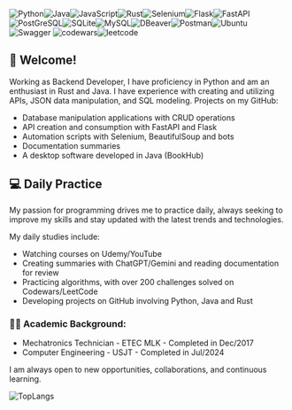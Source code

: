 ![Python](https://img.shields.io/badge/python-3670A0?style=for-the-badge&logo=python&logoColor=ffdd54)![Java](https://img.shields.io/badge/java-%23ED8B00.svg?style=for-the-badge&logo=openjdk&logoColor=white)![JavaScript](https://img.shields.io/badge/javascript-%23323330.svg?style=for-the-badge&logo=javascript&logoColor=%23F7DF1E)![Rust](https://img.shields.io/badge/rust-%23000000.svg?style=for-the-badge&logo=rust&logoColor=white)![Selenium](https://img.shields.io/badge/-selenium-%43B02A?style=for-the-badge&logo=selenium&logoColor=white)![Flask](https://img.shields.io/badge/flask-%23000.svg?style=for-the-badge&logo=flask&logoColor=white)![FastAPI](https://img.shields.io/badge/FastAPI-005571?style=for-the-badge&logo=fastapi)![PostGreSQL](https://img.shields.io/badge/PostgreSQL-316192?style=for-the-badge&logo=postgresql&logoColor=white)![SQLite](https://img.shields.io/badge/sqlite-%2307405e.svg?style=for-the-badge&logo=sqlite&logoColor=white)![MySQL](https://img.shields.io/badge/MySQL-00000F?style=for-the-badge&logo=mysql&logoColor=white)![DBeaver](https://img.shields.io/badge/dbeaver-382923?style=for-the-badge&logo=dbeaver&logoColor=white)![Postman](https://img.shields.io/badge/Postman-FF6C37?style=for-the-badge&logo=postman&logoColor=white)![Ubuntu](https://img.shields.io/badge/Ubuntu-E95420?style=for-the-badge&logo=ubuntu&logoColor=white)![Swagger](https://img.shields.io/badge/-Swagger-%23Clojure?style=for-the-badge&logo=swagger&logoColor=white)
![codewars](https://www.codewars.com/users/pedrohcleal/badges/small)![leetcode](https://img.shields.io/badge/dynamic/json?style=flat-square&labelColor=black&color=%23ffa116&label=Solved&query=solvedOverTotal&url=https%3A%2F%2Fleetcode-badge.vercel.app%2Fapi%2Fusers%2Fpedrohcleal&logo=leetcode&logoColor=yellow)

## 🚀 Welcome!
Working as Backend Developer, I have proficiency in Python and am an enthusiast in Rust and Java. I have experience with creating and utilizing APIs, JSON data manipulation, and SQL modeling. Projects on my GitHub:

- Database manipulation applications with CRUD operations
- API creation and consumption with FastAPI and Flask
- Automation scripts with Selenium, BeautifulSoup and bots
- Documentation summaries
- A desktop software developed in Java (BookHub)

## 💻 Daily Practice
My passion for programming drives me to practice daily, always seeking to improve my skills and stay updated with the latest trends and technologies.

My daily studies include:
- Watching courses on Udemy/YouTube
- Creating summaries with ChatGPT/Gemini and reading documentation for review
- Practicing algorithms, with over 200 challenges solved on Codewars/LeetCode
- Developing projects on GitHub involving Python, Java and Rust

### 🧑‍🎓 Academic Background:
- Mechatronics Technician - ETEC MLK - Completed in Dec/2017
- Computer Engineering - USJT - Completed in Jul/2024

I am always open to new opportunities, collaborations, and continuous learning.

![TopLangs](https://github-readme-stats.vercel.app/api/top-langs/?username=pedrohcleal&layout=compact)
